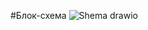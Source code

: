 #Блок-схема
![Shema drawio](https://github.com/Greenpantera/Itog_rabota/assets/138492772/b0d2801d-e055-433e-b495-c1a46bfe664f)
